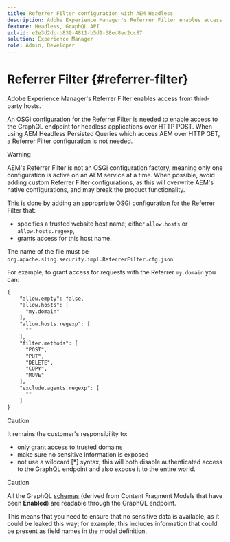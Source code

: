 ```yaml
---
title: Referrer Filter configuration with AEM Headless
description: Adobe Experience Manager's Referrer Filter enables access from third-party hosts. An OSGi configuration for the Referrer Filter is needed to enable access to the GraphQL endpoint for headless applications.
feature: Headless, GraphQL API
exl-id: e2e3d2dc-b839-4811-b5d1-38ed8ec2cc87
solution: Experience Manager
role: Admin, Developer
---
```

# Referrer Filter {#referrer-filter}

 Adobe Experience Manager's Referrer Filter enables access from third-party hosts. 
 
An OSGi configuration for the Referrer Filter is needed to enable access to the GraphQL endpoint for headless applications over HTTP POST. When using AEM Headless Persisted Queries which access AEM over HTTP GET, a Referrer Filter configuration is not needed.
 
>[!WARNING]
> AEM's Referrer Filter is not an OSGi configuration factory, meaning only one configuration is active on an AEM service at a time. When possible, avoid adding custom Referrer Filter configurations, as this will overwrite AEM's native configurations, and may break the product functionality. 

This is done by adding an appropriate OSGi configuration for the Referrer Filter that:

* specifies a trusted website host name; either `allow.hosts` or `allow.hosts.regexp`,
* grants access for this host name.

The name of the file must be `org.apache.sling.security.impl.ReferrerFilter.cfg.json`.

For example, to grant access for requests with the Referrer `my.domain` you can:

```xml
{
    "allow.empty": false,
    "allow.hosts": [
      "my.domain"
    ],
    "allow.hosts.regexp": [
      ""
    ],
    "filter.methods": [
      "POST",
      "PUT",
      "DELETE",
      "COPY",
      "MOVE"
    ],
    "exclude.agents.regexp": [
      ""
    ]
}
```

>[!CAUTION]
>
>It remains the customer's responsibility to:
>
>* only grant access to trusted domains 
>* make sure no sensitive information is exposed 
>* not use a wildcard [*] syntax; this will both disable authenticated access to the GraphQL endpoint and also expose it to the entire world.

>[!CAUTION]
>
>All the GraphQL [schemas](#schema-generation) (derived from Content Fragment Models that have been **Enabled**) are readable through the GraphQL endpoint.
>
>This means that you need to ensure that no sensitive data is available, as it could be leaked this way; for example, this includes information that could be present as field names in the model definition.

